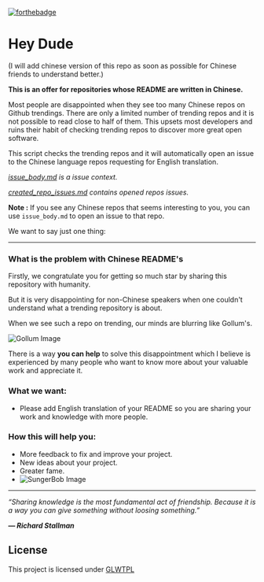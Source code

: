 [![forthebadge](https://forthebadge.com/images/badges/built-with-love.svg)](https://forthebadge.com)
# Hey Dude 

(I will add chinese version of this repo as soon as possible for Chinese friends to understand better.)

**This is an offer for repositories whose README are written in Chinese.**

Most people are disappointed when they see too many Chinese repos on Github trendings. There are only a limited number of trending repos and it is not possible to read close to half of them. This upsets most developers and ruins their habit of checking trending repos to discover more great open software.

This script checks the trending repos and it will automatically open an issue to the Chinese language repos requesting for English translation. 

_[issue_body.md](https://github.com/us/hey-dude/blob/master/issue_body.md) is a issue context._

_[created_repo_issues.md](https://github.com/us/hey-dude/blob/master/created_repo_issues.md) contains opened repos issues._

**Note :** If you see any Chinese repos that seems interesting to you, you can use `issue_body.md` to open an issue to that repo.

We want to say just one thing:

---

### What is the problem with Chinese README's

Firstly, we congratulate you for getting so much star by sharing this repository with humanity.

But it is very disappointing for non-Chinese speakers when one couldn't understand what a trending repository is about.

When we see such a repo on trending, our minds are blurring like Gollum's.

![Gollum Image](https://media.giphy.com/media/V4uGHRgz0zi6Y/giphy-downsized-large.gif)

There is a way **you can help** to solve this disappointment which I believe is experienced by many people who want to know more about your valuable work and appreciate it.

### What we want:
 - Please add English translation of your README so you are sharing your work and knowledge with more people.

### How this will help you:
 - More feedback to fix and improve your project.
 - New ideas about your project.
 - Greater fame.
 - ![SungerBob Image](https://media.giphy.com/media/3o7absbD7PbTFQa0c8/source.gif)

---

_“Sharing knowledge is the most fundamental act of friendship. Because it is a way you can give something without loosing something.”_

_**— Richard Stallman**_

## License
This project is licensed under [GLWTPL](https://github.com/us/hey-dude/blob/master/LICENSE)
